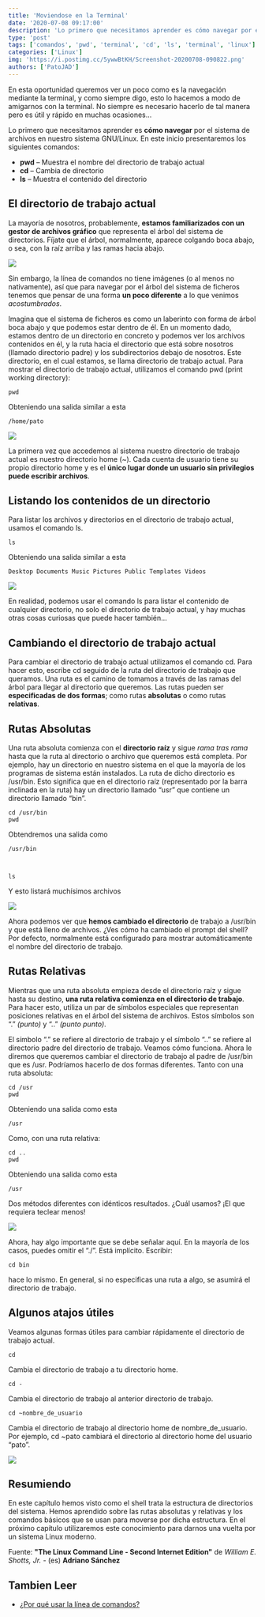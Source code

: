 ```yaml
---
title: 'Moviendose en la Terminal'
date: '2020-07-08 09:17:00'
description: 'Lo primero que necesitamos aprender es cómo navegar por el sistema de archivos en nuestro sistema GNU/Linux.'
type: 'post'
tags: ['comandos', 'pwd', 'terminal', 'cd', 'ls', 'terminal', 'linux']
categories: ['Linux']
img: 'https://i.postimg.cc/5ywwBtKH/Screenshot-20200708-090822.png'
authors: ['PatoJAD']
---
```


En esta oportunidad queremos ver un poco como es la navegación mediante la terminal, y como siempre digo, esto lo hacemos a modo de amigarnos con la terminal. No siempre es necesario hacerlo de tal manera pero es útil y rápido en muchas ocasiones...

Lo primero que necesitamos aprender es **cómo navegar** por el sistema de archivos en nuestro sistema GNU/Linux. En este inicio presentaremos los siguientes comandos:

-   **pwd** – Muestra el nombre del directorio de trabajo actual
-   **cd** – Cambia de directorio
-   **ls** – Muestra el contenido del directorio

## El directorio de trabajo actual

La mayoría de nosotros, probablemente, **estamos familiarizados con un gestor de archivos gráfico** que representa el árbol del sistema de directorios. Fíjate que el árbol, normalmente, aparece colgando boca abajo, o sea, con la raíz arriba y las ramas hacia abajo.

![](http://multimedia.uoc.edu/blogs/sqsw/files/2013/01/sfjerar.gif)

Sin embargo, la línea de comandos no tiene imágenes (o al menos no nativamente), así que para navegar por el árbol del sistema de ficheros tenemos que pensar de una forma **un poco diferente** a lo que venimos _acostumbrados_.

Imagina que el sistema de ficheros es como un laberinto con forma de árbol boca abajo y que podemos estar dentro de él. En un momento dado, estamos dentro de un directorio en concreto y podemos ver los archivos contenidos en él, y la ruta hacia el directorio que está sobre nosotros (llamado directorio padre) y los subdirectorios debajo de nosotros. Este directorio, en el cual estamos, se llama directorio de trabajo actual. Para mostrar el directorio de trabajo actual, utilizamos el comando pwd (print working directory):

    pwd

Obteniendo una salida similar a esta

    /home/pato

![](https://i.postimg.cc/6pxrpC3d/Screenshot-20200708-090455.png)

La primera vez que accedemos al sistema nuestro directorio de trabajo actual es nuestro directorio home (~). Cada cuenta de usuario tiene su propio directorio home y es el **único lugar donde un usuario sin privilegios puede escribir archivos**.

## Listando los contenidos de un directorio

Para listar los archivos y directorios en el directorio de trabajo actual, usamos el comando ls.

    ls

Obteniendo una salida similar a esta

    Desktop Documents Music Pictures Public Templates Videos

![](https://i.postimg.cc/J4ZTxrH5/Screenshot-20200708-090638.png)

En realidad, podemos usar el comando ls para listar el contenido de cualquier directorio, no solo el directorio de trabajo actual, y hay muchas otras cosas curiosas que puede hacer también…

## Cambiando el directorio de trabajo actual

Para cambiar el directorio de trabajo actual utilizamos el comando cd. Para hacer esto, escribe cd seguido de la ruta del directorio de trabajo que queramos. Una ruta es el camino de tomamos a través de las ramas del árbol para llegar al directorio que queremos. Las rutas pueden ser **especificadas de dos formas**; como rutas **absolutas** o como rutas **relativas**.

## Rutas Absolutas

Una ruta absoluta comienza con el **directorio raíz** y sigue _rama tras rama_ hasta que la ruta al directorio o archivo que queremos está completa. Por ejemplo, hay un directorio en nuestro sistema en el que la mayoría de los programas de sistema están instalados. La ruta de dicho directorio es /usr/bin. Esto significa que en el directorio raíz (representado por la barra inclinada en la ruta) hay un directorio llamado “usr” que contiene un directorio llamado “bin”.

    cd /usr/bin
    pwd

Obtendremos una salida como

    /usr/bin



    ls

Y esto listará muchísimos archivos

![](https://i.postimg.cc/5ywwBtKH/Screenshot-20200708-090822.png)

Ahora podemos ver que **hemos cambiado el directorio** de trabajo a /usr/bin y que está lleno de archivos. ¿Ves cómo ha cambiado el prompt del shell? Por defecto, normalmente está configurado para mostrar automáticamente el nombre del directorio de trabajo.

## Rutas Relativas

Mientras que una ruta absoluta empieza desde el directorio raíz y sigue hasta su destino, **una ruta relativa comienza en el directorio de trabajo**. Para hacer esto, utiliza un par de símbolos especiales que representan posiciones relativas en el árbol del sistema de archivos. Estos símbolos son “.” _(punto)_ y “..” _(punto punto)_.

El símbolo “.” se refiere al directorio de trabajo y el símbolo “..” se refiere al directorio padre del directorio de trabajo. Veamos cómo funciona. Ahora le diremos que queremos cambiar el directorio de trabajo al padre de /usr/bin que es /usr. Podríamos hacerlo de dos formas diferentes. Tanto con una ruta absoluta:

    cd /usr
    pwd

Obteniendo una salida como esta

    /usr

Como, con una ruta relativa:

    cd ..
    pwd

Obteniendo una salida como esta

    /usr

Dos métodos diferentes con idénticos resultados. ¿Cuál usamos? ¡El que requiera teclear menos!

![](https://i.postimg.cc/HszMdRqC/Screenshot-20200708-091020.png)

Ahora, hay algo importante que se debe señalar aquí. En la mayoría de los casos, puedes omitir el “./”. Está implícito. Escribir:

    cd bin

hace lo mismo. En general, si no especificas una ruta a algo, se asumirá el directorio de trabajo.

## Algunos atajos útiles

Veamos algunas formas útiles para cambiar rápidamente el directorio de trabajo actual.

    cd

Cambia el directorio de trabajo a tu directorio home.

    cd -

Cambia el directorio de trabajo al anterior directorio de trabajo.

    cd ~nombre_de_usuario

Cambia el directorio de trabajo al directorio home de nombre_de_usuario. Por ejemplo, cd ~pato cambiará el directorio al directorio home del usuario “pato”.

![](https://i.postimg.cc/sxV2LDDG/Screenshot-20200708-091153.png)

## Resumiendo

En este capítulo hemos visto como el shell trata la estructura de directorios del sistema. Hemos aprendido sobre las rutas absolutas y relativas y los comandos básicos que se usan para moverse por dicha estructura. En el próximo capítulo utilizaremos este conocimiento para darnos una vuelta por un sistema Linux moderno.

Fuente: **"The Linux Command Line - Second Internet Edition"** de _William E. Shotts, Jr._ - (es) **Adriano Sánchez**

## Tambien Leer

-   [¿Por qué usar la línea de comandos?](/posts/2020/07/por-qué-usar-la-línea-de-comandos/)
